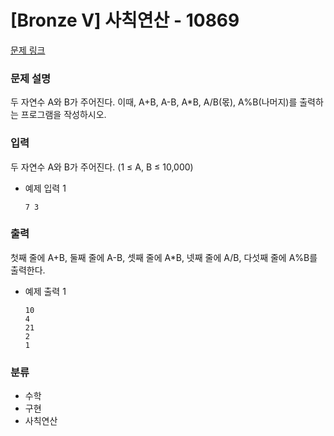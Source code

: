 # [Bronze Ⅴ] 사칙연산 - 10869

[문제 링크](https://www.acmicpc.net/problem/10869)

### 문제 설명

두 자연수 A와 B가 주어진다. 이때, A+B, A-B, A\*B, A/B(몫), A%B(나머지)를 출력하는 프로그램을 작성하시오.

### 입력

두 자연수 A와 B가 주어진다. (1 ≤ A, B ≤ 10,000)

-   예제 입력 1
    ```
    7 3
    ```

### 출력

첫째 줄에 A+B, 둘째 줄에 A-B, 셋째 줄에 A\*B, 넷째 줄에 A/B, 다섯째 줄에 A%B를 출력한다.

-   예제 출력 1
    ```
    10
    4
    21
    2
    1
    ```

### 분류

-   수학
-   구현
-   사칙연산
